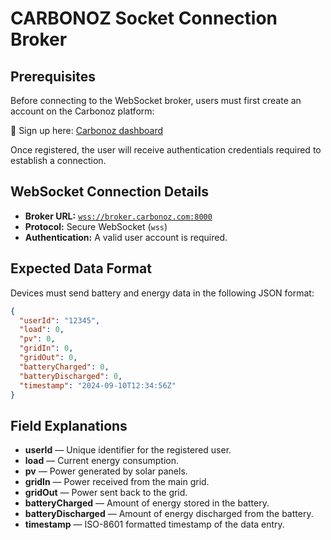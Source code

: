 # CARBONOZ Socket Connection Broker

## Prerequisites

Before connecting to the WebSocket broker, users must first create an account on the Carbonoz platform:

🔗 Sign up here: [Carbonoz dashboard](https://login.carbonoz.com/)

Once registered, the user will receive authentication credentials required to establish a connection.

## WebSocket Connection Details

- **Broker URL:** [`wss://broker.carbonoz.com:8000`](wss://broker.carbonoz.com:8000)
- **Protocol:** Secure WebSocket (`wss`)
- **Authentication:** A valid user account is required.

## Expected Data Format

Devices must send battery and energy data in the following JSON format:

```json
{
  "userId": "12345",
  "load": 0,
  "pv": 0,
  "gridIn": 0,
  "gridOut": 0,
  "batteryCharged": 0,
  "batteryDischarged": 0,
  "timestamp": "2024-09-10T12:34:56Z"
}
```

## Field Explanations

- **userId** — Unique identifier for the registered user.
- **load** — Current energy consumption.
- **pv** — Power generated by solar panels.
- **gridIn** — Power received from the main grid.
- **gridOut** — Power sent back to the grid.
- **batteryCharged** — Amount of energy stored in the battery.
- **batteryDischarged** — Amount of energy discharged from the battery.
- **timestamp** — ISO-8601 formatted timestamp of the data entry.
